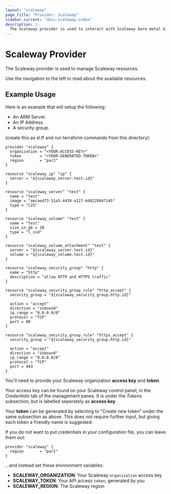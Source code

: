 ```yaml
---
layout: "scaleway"
page_title: "Provider: Scaleway"
sidebar_current: "docs-scaleway-index"
description: |-
  The Scaleway provider is used to interact with Scaleway bare metal & VPS provider.
---
```


# Scaleway Provider

The Scaleway provider is used to manage Scaleway resources.

Use the navigation to the left to read about the available resources.

## Example Usage

Here is an example that will setup the following:
+ An ARM Server.
+ An IP Address.
+ A security group.

(create this as sl.tf and run terraform commands from this directory):

```hcl
provider "scaleway" {
  organization = "<YOUR-ACCESS-KEY>"
  token        = "<YOUR-GENERATED-TOKEN>"
  region       = "par1"
}

resource "scaleway_ip" "ip" {
  server = "${scaleway_server.test.id}"
}

resource "scaleway_server" "test" {
  name = "test"
  image = "aecaed73-51a5-4439-a127-6d8229847145"
  type = "C2S"
}

resource "scaleway_volume" "test" {
  name = "test"
  size_in_gb = 20
  type = "l_ssd"
}

resource "scaleway_volume_attachment" "test" {
  server = "${scaleway_server.test.id}"
  volume = "${scaleway_volume.test.id}"
}

resource "scaleway_security_group" "http" {
  name = "http"
  description = "allow HTTP and HTTPS traffic"
}

resource "scaleway_security_group_rule" "http_accept" {
  security_group = "${scaleway_security_group.http.id}"

  action = "accept"
  direction = "inbound"
  ip_range = "0.0.0.0/0"
  protocol = "TCP"
  port = 80
}

resource "scaleway_security_group_rule" "https_accept" {
  security_group = "${scaleway_security_group.http.id}"

  action = "accept"
  direction = "inbound"
  ip_range = "0.0.0.0/0"
  protocol = "TCP"
  port = 443
}

```

You'll need to provide your Scaleway organization **access key** and **token**.

Your access key can be found on your Scaleway control panel, in the *Credentials*
tab of the management panes. It is under the *Tokens* subsection, but is labelled
seperately as **access key**.

Your **token** can be generated by selecting to "Create new token" under the same
subsection as above. This does not require further input, but giving each token a
friendly-name is suggested.

If you do not want to put credentials in your configuration file,
you can leave them out:

```
provider "scaleway" {
  region       = "par1"
}
```

...and instead set these environment variables:

- **SCALEWAY_ORGANIZATION**: Your Scaleway `organization` access key
- **SCALEWAY_TOKEN**: Your API access `token`, generated by you
- **SCALEWAY_REGION**: The Scaleway region
